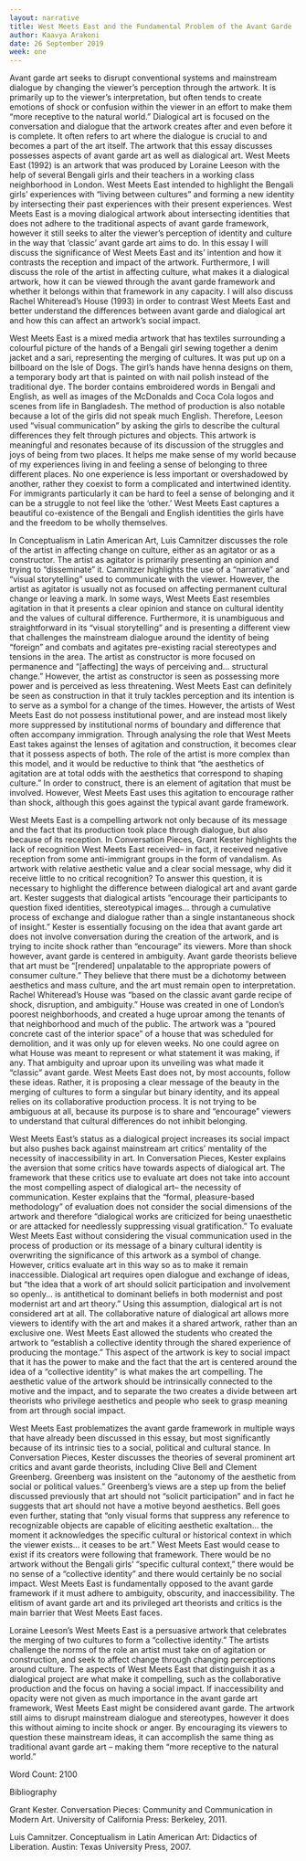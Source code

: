 ```yaml
---
layout: narrative
title: West Meets East and the Fundamental Problem of the Avant Garde
author: Kaavya Arakoni
date: 26 September 2019
week: one
---
```


Avant garde art seeks to disrupt conventional systems and mainstream dialogue by changing the viewer’s perception through the artwork. It is primarily up to the viewer’s interpretation, but often tends to create emotions of shock or confusion within the viewer in an effort to make them “more receptive to the natural world.” Dialogical art is focused on the conversation and dialogue that the artwork creates after and even before it is complete. It often refers to art where the dialogue is crucial to and becomes a part of the art itself. The artwork that this essay discusses possesses aspects of avant garde art as well as dialogical art. West Meets East (1992) is an artwork that was produced by Loraine Leeson with the help of several Bengali girls and their teachers in a working class neighborhood in London. West Meets East intended to highlight the Bengali girls’ experiences with “living between cultures” and forming a new identity by intersecting their past experiences with their present experiences. West Meets East is a moving dialogical artwork about intersecting identities that does not adhere to the traditional aspects of avant garde framework, however it still seeks to alter the viewer’s perception of identity and culture in the way that ‘classic’ avant garde art aims to do. In this essay I will discuss the significance of West Meets East and its’ intention and how it contrasts the reception and impact of the artwork. Furthermore, I will discuss the role of the artist in affecting culture, what makes it a dialogical artwork, how it can be viewed through the avant garde framework and whether it belongs within that framework in any capacity. I will also discuss Rachel Whiteread’s House (1993) in order to contrast West Meets East and better understand the differences between avant garde and dialogical art and how this can affect an artwork’s social impact.

West Meets East is a mixed media artwork that has textiles surrounding a colourful picture of the hands of a Bengali girl sewing together a denim jacket and a sari, representing the merging of cultures. It was put up on a billboard on the Isle of Dogs. The girl’s hands have henna designs on them, a temporary body art that is painted on with nail polish instead of the traditional dye. The border contains embroidered words in Bengali and English, as well as images of the McDonalds and Coca Cola logos and scenes from life in Bangladesh. The method of production is also notable because a lot of the girls did not speak much English. Therefore, Leeson used “visual communication” by asking the girls to describe the cultural differences they felt through pictures and objects. This artwork is meaningful and resonates because of its discussion of the struggles and joys of being from two places. It helps me make sense of my world because of my experiences living in and feeling a sense of belonging to three different places. No one experience is less important or overshadowed by another, rather they coexist to form a complicated and intertwined identity. For immigrants particularly it can be hard to feel a sense of belonging and it can be a struggle to not feel like the ‘other.’ West Meets East captures a beautiful co-existence of the Bengali and English identities the girls have and the freedom to be wholly themselves.

In Conceptualism in Latin American Art, Luis Camnitzer discusses the role of the artist in affecting change on culture, either as an agitator or as a constructor. The artist as agitator is primarily presenting an opinion and trying to “disseminate” it. Camnitzer highlights the use of a “narrative” and “visual storytelling” used to communicate with the viewer. However, the artist as agitator is usually not as focused on affecting permanent cultural change or leaving a mark. In some ways, West Meets East resembles agitation in that it presents a clear opinion and stance on cultural identity and the values of cultural difference. Furthermore, it is unambiguous and straightforward in its “visual storytelling” and is presenting a different view that challenges the mainstream dialogue around the identity of being “foreign” and combats and agitates pre-existing racial stereotypes and tensions in the area. The artist as constructor is more focused on permanence and “[affecting] the ways of perceiving and… structural change.” However, the artist as constructor is seen as possessing more power and is perceived as less threatening. West Meets East can definitely be seen as construction in that it truly tackles perception and its intention is to serve as a symbol for a change of the times. However, the artists of West Meets East do not possess institutional power, and are instead most likely more suppressed by institutional norms of boundary and difference that often accompany immigration. Through analysing the role that West Meets East takes against the lenses of agitation and construction, it becomes clear that it possess aspects of both. The role of the artist is more complex than this model, and it would be reductive to think that “the aesthetics of agitation are at total odds with the aesthetics that correspond to shaping culture.” In order to construct, there is an element of agitation that must be involved. However, West Meets East uses this agitation to encourage rather than shock, although this goes against the typical avant garde framework.

West Meets East is a compelling artwork not only because of its message and the fact that its production took place through dialogue, but also because of its reception. In Conversation Pieces, Grant Kester highlights the lack of recognition West Meets East received– in fact, it received negative reception from some anti-immigrant groups in the form of vandalism. As artwork with relative aesthetic value and a clear social message, why did it receive little to no critical recognition? To answer this question, it is necessary to highlight the difference between dialogical art and avant garde art. Kester suggests that dialogical artists “encourage their participants to question fixed identities, stereotypical images… through a cumulative process of exchange and dialogue rather than a single instantaneous shock of insight.” Kester is essentially focusing on the idea that avant garde art does not involve conversation during the creation of the artwork, and is trying to incite shock rather than “encourage” its viewers. More than shock however, avant garde is centered in ambiguity. Avant garde theorists believe that art must be “[rendered] unpalatable to the appropriate powers of consumer culture.” They believe that there must be a dichotomy between aesthetics and mass culture, and the art must remain open to interpretation. Rachel Whiteread’s House was “based on the classic avant garde recipe of shock, disruption, and ambiguity.” House was created in one of London’s poorest neighborhoods, and created a huge uproar among the tenants of that neighborhood and much of the public. The artwork was a “poured concrete cast of the interior space” of a house that was scheduled for demolition, and it was only up for eleven weeks. No one could agree on what House was meant to represent or what statement it was making, if any. That ambiguity and uproar upon its unveiling was what made it “classic” avant garde. West Meets East does not, by most accounts, follow these ideas. Rather, it is proposing a clear message of the beauty in the merging of cultures to form a singular but binary identity, and its appeal relies on its collaborative production process. It is not trying to be ambiguous at all, because its purpose is to share and “encourage” viewers to understand that cultural differences do not inhibit belonging.

West Meets East’s status as a dialogical project increases its social impact but also pushes back against mainstream art critics’ mentality of the necessity of inaccessibility in art. In Conversation Pieces, Kester explains the aversion that some critics have towards aspects of dialogical art. The framework that these critics use to evaluate art does not take into account the most compelling aspect of dialogical art– the necessity of communication. Kester explains that the “formal, pleasure-based methodology” of evaluation does not consider the social dimensions of the artwork and therefore “dialogical works are criticized for being unaesthetic or are attacked for needlessly suppressing visual gratification.” To evaluate West Meets East without considering the visual communication used in the process of production or its message of a binary cultural identity is overwriting the significance of this artwork as a symbol of change. However, critics evaluate art in this way so as to make it remain inaccessible. Dialogical art requires open dialogue and exchange of ideas, but “the idea that a work of art should solicit participation and involvement so openly… is antithetical to dominant beliefs in both modernist and post modernist art and art theory.” Using this assumption, dialogical art is not considered art at all. The collaborative nature of dialogical art allows more viewers to identify with the art and makes it a shared artwork, rather than an exclusive one. West Meets East allowed the students who created the artwork to “establish a collective identity through the shared experience of producing the montage.” This aspect of the artwork is key to social impact that it has the power to make and the fact that the art is centered around the idea of a “collective identity” is what makes the art compelling. The aesthetic value of the artwork should be intrinsically connected to the motive and the impact, and to separate the two creates a divide between art theorists who privilege aesthetics and people who seek to grasp meaning from art through social impact.

West Meets East problematizes the avant garde framework in multiple ways that have already been discussed in this essay, but most significantly because of its intrinsic ties to a social, political and cultural stance. In Conversation Pieces, Kester discusses the theories of several prominent art critics and avant garde theorists, including Clive Bell and Clement Greenberg. Greenberg was insistent on the “autonomy of the aesthetic from social or political values.” Greenberg’s views are a step up from the belief discussed previously that art should not “solicit participation” and in fact he suggests that art should not have a motive beyond aesthetics. Bell goes even further, stating that “only visual forms that suppress any reference to recognizable objects are capable of eliciting aesthetic exaltation… the moment it acknowledges the specific cultural or historical context in which the viewer exists… it ceases to be art.” West Meets East would cease to exist if its creators were following that framework. There would be no artwork without the Bengali girls’ “specific cultural context,” there would be no sense of a “collective identity” and there would certainly be no social impact. West Meets East is fundamentally opposed to the avant garde framework if it must adhere to ambiguity, obscurity, and inaccessibility. The elitism of avant garde art and its privileged art theorists and critics is the main barrier that West Meets East faces.

Loraine Leeson’s West Meets East is a persuasive artwork that celebrates the merging of two cultures to form a “collective identity.” The artists challenge the norms of the role an artist must take on of agitation or construction, and seek to affect change through changing perceptions around culture. The aspects of West Meets East that distinguish it as a dialogical project are what make it compelling, such as the collaborative production and the focus on having a social impact. If inaccessibility and opacity were not given as much importance in the avant garde art framework, West Meets East might be considered avant garde. The artwork still aims to disrupt mainstream dialogue and stereotypes, however it does this without aiming to incite shock or anger. By encouraging its viewers to question these mainstream ideas, it can accomplish the same thing as traditional avant garde art – making them “more receptive to the natural world.”

Word Count: 2100

Bibliography

 Grant Kester. Conversation Pieces: Community and Communication in Modern Art. University of California Press: Berkeley, 2011.

 Luis Camnitzer. Conceptualism in Latin American Art: Didactics of Liberation. Austin: Texas University Press, 2007.
